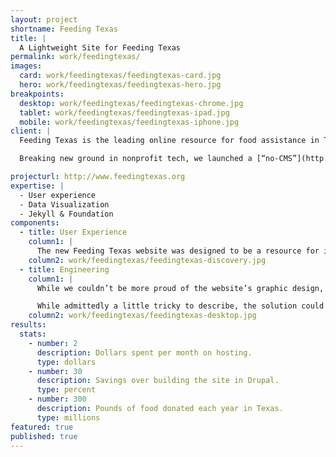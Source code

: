```yaml
---
layout: project
shortname: Feeding Texas
title: |
  A Lightweight Site for Feeding Texas
permalink: work/feedingtexas/
images:
  card: work/feedingtexas/feedingtexas-card.jpg
  hero: work/feedingtexas/feedingtexas-hero.jpg
breakpoints:
  desktop: work/feedingtexas/feedingtexas-chrome.jpg
  tablet: work/feedingtexas/feedingtexas-ipad.jpg
  mobile: work/feedingtexas/feedingtexas-iphone.jpg
client: |
  Feeding Texas is the leading online resource for food assistance in Texas, bringing together and supporting over 20 local food banks across the state. Despite its ambitious mandate and broad reach, the organization’s communications team is small. Their time and resources are limited. Consequently, they need the most lightweight, “no fuss no muss” website possible.

  Breaking new ground in nonprofit tech, we launched a [“no-CMS”](http://thinkshout.com/blog/2014/10/success-building-cmsless-production-sites-with-jekyll/) website for Feeding Texas built on top of Jekyll and Foundation.

projecturl: http://www.feedingtexas.org
expertise: |
  - User experience
  - Data Visualization
  - Jekyll & Foundation
components:
  - title: User Experience
    column1: |
      The new Feeding Texas website was designed to be a resource for individuals and families seeking food assistance. With this in mind, we created an easy-to-use, highly-visual site. Key to its usability, the site features a zip code lookup tool and mapping interface that allows site visitors to find their local food bank and look up statistics about hunger at a glance in their county.
    column2: work/feedingtexas/feedingtexas-discovery.jpg
  - title: Engineering
    column1: |
      While we couldn’t be more proud of the website’s graphic design, the engineering that powers the new site is where the true innovation lies. Jettisoning the traditional “content management system,” the website is built on top of a static website generator. Leveraging Jekyll, GitHub and Travis CI, content managers at Feeding Texas simply create and edit content in a text editor on their desktop, and then save this content to a repository online, where the website then publishes it.

      While admittedly a little tricky to describe, the solution could not be simpler to manage. It was less expensive to build than a Drupal website, requires no security updates, and costs just pennies a day to host.
    column2: work/feedingtexas/feedingtexas-desktop.jpg
results:
  stats:
    - number: 2
      description: Dollars spent per month on hosting.
      type: dollars
    - number: 30
      description: Savings over building the site in Drupal.
      type: percent
    - number: 300
      description: Pounds of food donated each year in Texas.
      type: millions
featured: true
published: true
---
```

